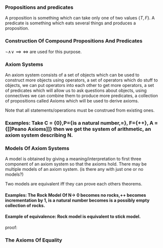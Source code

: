 
### Propositions and predicates
A proposition is something which can take only one of two values $\lbrace T,F \rbrace$. A predicate is something which eats several things and produces a proposition.

### Construction Of Compound Propositions And Predicates

$\neg \land \lor \implies \iff$ are used for this purpose.

### Axiom Systems

An axiom system consists of a set of objects which can be used to construct more objects using operators, a set of operators which do stuff to objects, we can put operators into each other to get more operators, a set of predicates which will allow us to ask questions about objects, using connectives we can combine them to produce more predicates, a collection of propositions called Axioms which will be used to derive axioms.

Note that all statements/operations must be construed from existing ones.

### Examples: Take C = {0},P={is a natural number,=}, F={++}, A ={[[Peano Axioms]]} then we get the system of arithmetic, an axiom system describing N.

### Models Of Axiom Systems
A model is obtained by giving a meaning/interpretation to first three component of an axiom system so that the axioms hold. There may be multiple models of an axiom system. (is there any with just one or no models?)

Two models are equivalent iff they can prove each others theorems.
#### Examples: The Rock Model Of N-> 0 becomes no rocks,++ becomes incrementation by 1, is a natural number becomes is a possibly empty collection of rocks.

#### Example of equivalence: Rock model is equivalent to stick model.
proof: 

### The Axioms Of Equality 
